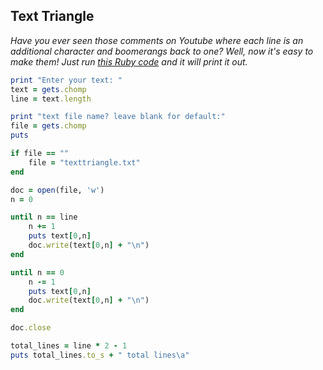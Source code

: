 ## Text Triangle

*Have you ever seen those comments on Youtube where each line is an additional character and boomerangs back to one? Well, now it's easy to make them! Just run <a href="texttriangle.rb" download>this Ruby code</a> and it will print it out.*

```ruby
print "Enter your text: "
text = gets.chomp
line = text.length

print "text file name? leave blank for default:"
file = gets.chomp
puts

if file == ""
	file = "texttriangle.txt"
end

doc = open(file, 'w')
n = 0

until n == line
	n += 1
	puts text[0,n]
	doc.write(text[0,n] + "\n")
end

until n == 0
	n -= 1
	puts text[0,n]
	doc.write(text[0,n] + "\n")
end

doc.close

total_lines = line * 2 - 1
puts total_lines.to_s + " total lines\a"
```